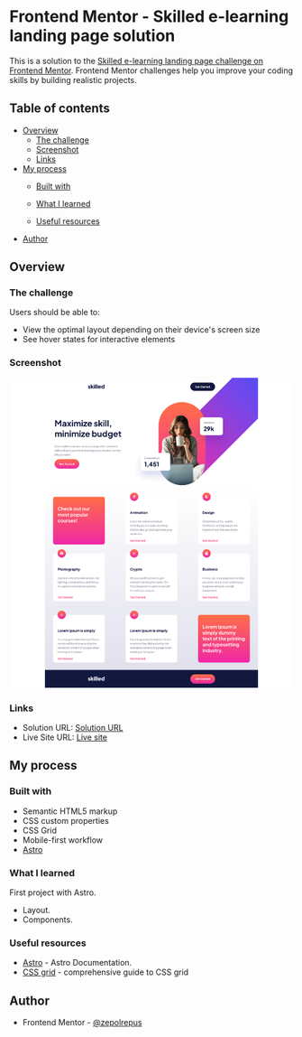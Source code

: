 # Frontend Mentor - Skilled e-learning landing page solution

This is a solution to the [Skilled e-learning landing page challenge on Frontend Mentor](https://www.frontendmentor.io/challenges/skilled-elearning-landing-page-S1ObDrZ8q). Frontend Mentor challenges help you improve your coding skills by building realistic projects.

## Table of contents

- [Overview](#overview)
  - [The challenge](#the-challenge)
  - [Screenshot](#screenshot)
  - [Links](#links)
- [My process](#my-process)
  - [Built with](#built-with)
  - [What I learned](#what-i-learned)

  - [Useful resources](#useful-resources)
- [Author](#author)




## Overview

### The challenge

Users should be able to:

- View the optimal layout depending on their device's screen size
- See hover states for interactive elements

### Screenshot

![screenshot](./screenshot.png)

### Links

- Solution URL: [Solution URL](https://github.com/zepolrepus/skilled-elearning-landing-page)
- Live Site URL: [Live site](https://skilled-elearning-landing-page-six.vercel.app/)

## My process

### Built with

- Semantic HTML5 markup
- CSS custom properties
- CSS Grid
- Mobile-first workflow
- [Astro](https://astro.build/)




### What I learned

First project with Astro.
 - Layout.
 - Components.



### Useful resources

- [Astro](https://docs.astro.build/en/getting-started/) - Astro Documentation.
- [CSS grid](https://css-tricks.com/snippets/css/complete-guide-grid/) - comprehensive guide to CSS grid


## Author


- Frontend Mentor - [@zepolrepus](https://www.frontendmentor.io/profile/zepolrepus)



